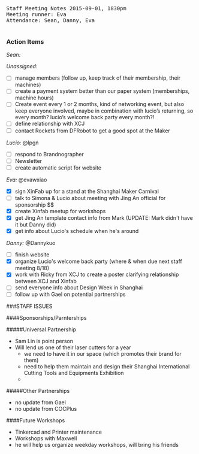 <pre>
Staff Meeting Notes 2015-09-01, 1830pm
Meeting runner: Eva
Attendance: Sean, Danny, Eva

</pre>

### Action Items

*Sean:*

*Unassigned:*
- [ ] manage members (follow up, keep track of their membership, their machines)
- [ ] create a payment system better than our paper system (memberships, machine hours)
- [ ] Create event every 1 or 2 months, kind of networking event, but also keep everyone involved, maybe in combination with lucio’s returning, so every month? lucio’s welcome back party every month?!
- [ ] define relationship with XCJ
- [ ] contact Rockets from DFRobot to get a good spot at the Maker 

*Lucio:* @lpgn
- [ ] respond to Brandnographer
- [ ] Newsletter
- [ ] create automatic script for website

*Eva:* @evawxiao
- [x] sign XinFab up for a stand at the Shanghai Maker Carnival
- [ ] talk to Simona & Lucio about meeting with Jing An official for sponsorship $$
- [x] create Xinfab meetup for workshops
- [x] get Jing An template contact info from Mark (UPDATE: Mark didn't have it but Danny did)
- [x] get info about Lucio's schedule when he's around

*Danny:* @Dannykuo
- [ ] finish website
- [x] organize Lucio's welcome back party (where & when due next staff meeting 8/18)
- [x] work with Ricky from XCJ to create a poster clarifying relationship between XCJ and Xinfab
- [ ] send everyone info about Design Week in Shanghai 
- [ ] follow up with Gael on potential partnerships

###STAFF ISSUES

####Sponsorships/Parnterships

#####Universal Partnership 
* Sam Lin is point person 
* Will lend us one of their laser cutters for a year
  * we need to have it in our space (which promotes their brand for them)
  * need to help them maintain and design their Shanghai International Cutting Tools and Equipments Exhibition
  * 

#####Other Partnerships
* no update from Gael
* no update from COCPlus

####Future Workshops
* Tinkercad and Printer maintenance
* Workshops with Maxwell
 * he will help us organize weekday workshops, will bring his friends 
